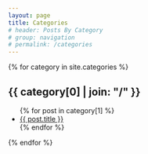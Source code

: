 ```yaml
---
layout: page
title: Categories
# header: Posts By Category
# group: navigation
# permalink: /categories
---
```



{% for category in site.categories %}
<h2 id="{{ category[0] }}-ref">{{ category[0] | join: "/" }}</h2>

<ul>
{% for post in category[1] %}
<li><a href="{{ site.baseurl }}{{ post.url }}">{{ post.title }}</a></li>
{% endfor %}
</ul>
{% endfor %}
